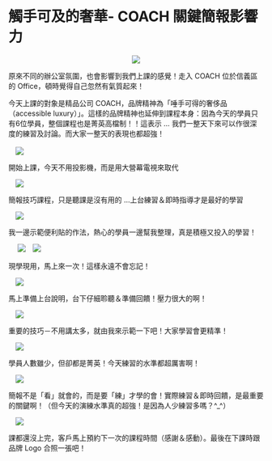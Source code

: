 # 觸手可及的奢華- COACH 關鍵簡報影響力 

<div style="clear: both; text-align: center;"></div>
<div style="clear: both; text-align: center;"><a href="http://2.bp.blogspot.com/-NFAGWW7gGs0/VhSNBKKxOZI/AAAAAAAANus/4zFhKH6mEtM/s1600/image_thumb_99defa3d8af314958b27a11673a167ca.png" style="margin-left: 1em; margin-right: 1em;"><img border="0" src="http://2.bp.blogspot.com/-NFAGWW7gGs0/VhSNBKKxOZI/AAAAAAAANus/4zFhKH6mEtM/s1600/image_thumb_99defa3d8af314958b27a11673a167ca.png"/></a></div>
<p></p>
<div style="clear: both; text-align: center;"></div>
<p>原來不同的辦公室氛圍，也會影響到我們上課的感覺！走入 COACH 位於信義區的 Office，頓時覺得自己忽然有氣質起來！</p>
<p>今天上課的對象是精品公司 COACH，品牌精神為「唾手可得的奢侈品（accessible luxury）」。這樣的品牌精神也延伸到課程本身：因為今天的學員只有6位學員，整個課程也是菁英高檔制！！這表示 … 我們一整天下來可以作很深度的練習及討論。而大家一整天的表現也都超強！<br/><a name="more"></a><br/> <a href="http://1.bp.blogspot.com/-BjN-NZU26m0/VhSM-aSkT1I/AAAAAAAANuE/xwJaPs1MEUc/s1600/image_thumb_1f087a9185aa71f80111caf1f228a0f1.png" style="margin-left: 1em; margin-right: 1em; text-align: center;"><img border="0" src="http://1.bp.blogspot.com/-BjN-NZU26m0/VhSM-aSkT1I/AAAAAAAANuE/xwJaPs1MEUc/s1600/image_thumb_1f087a9185aa71f80111caf1f228a0f1.png"/></a></p>
<p>開始上課，今天不用投影機，而是用大營幕電視來取代</p>
<p><a href="http://3.bp.blogspot.com/-A85H196Hd5w/VhSNBfBSjgI/AAAAAAAANu0/Eqn-261w_P4/s1600/image_thumb_b79092d4d4c45e969ad5f45b8df37a37.png" style="margin-left: 1em; margin-right: 1em; text-align: center;"><img border="0" src="http://3.bp.blogspot.com/-A85H196Hd5w/VhSNBfBSjgI/AAAAAAAANu0/Eqn-261w_P4/s1600/image_thumb_b79092d4d4c45e969ad5f45b8df37a37.png"/></a></p>
<p>簡報技巧課程，只是聽課是沒有用的 …上台練習＆即時指導才是最好的學習</p>
<p><a href="http://1.bp.blogspot.com/-qFZQ0s2VTac/VhSM_plkKrI/AAAAAAAANuc/cLqcUbO0pZs/s1600/image_thumb_6d01ec3d0d4d3893dad0fa3cabb9176a.png" style="margin-left: 1em; margin-right: 1em; text-align: center;"><img border="0" src="http://1.bp.blogspot.com/-qFZQ0s2VTac/VhSM_plkKrI/AAAAAAAANuc/cLqcUbO0pZs/s1600/image_thumb_6d01ec3d0d4d3893dad0fa3cabb9176a.png"/></a></p>
<p>我一邊示範便利貼的作法，熱心的學員一邊幫我整理，真是積極又投入的學習！</p>
<p> <a href="http://2.bp.blogspot.com/-zPEB81VtLMM/VhSM_c97KGI/AAAAAAAANuY/3VVXkECSSiY/s1600/image_thumb_5ad7f6b77caaea741209f1112e9978cb.png" style="margin-left: 1em; margin-right: 1em; text-align: center;"><img border="0" src="http://2.bp.blogspot.com/-zPEB81VtLMM/VhSM_c97KGI/AAAAAAAANuY/3VVXkECSSiY/s1600/image_thumb_5ad7f6b77caaea741209f1112e9978cb.png"/></a><img border="0" src="http://1.bp.blogspot.com/-IMC6LEpacBs/VhSNCdNtNhI/AAAAAAAANvE/2lwOGj_wxfc/s1600/image_thumb_dff4d20a7c9e4c3bba910d44b9c37c92.png"/></p>
<p>現學現用，馬上來一次！這樣永遠不會忘記！</p>
<p><a href="http://4.bp.blogspot.com/-InWFyTl9VRM/VhSNCjnEy6I/AAAAAAAANvI/BSmKAccC278/s1600/image_thumb_c99000249ce1768533e683d33b432320.png" style="margin-left: 1em; margin-right: 1em; text-align: center;"><img border="0" src="http://4.bp.blogspot.com/-InWFyTl9VRM/VhSNCjnEy6I/AAAAAAAANvI/BSmKAccC278/s1600/image_thumb_c99000249ce1768533e683d33b432320.png"/></a></p>
<p>馬上準備上台說明，台下仔細聆聽＆準備回饋！壓力很大的啊！</p>
<p><a href="http://4.bp.blogspot.com/-JjGDO73sJRA/VhSM-f_dIBI/AAAAAAAANuA/9nlfSP6_dpI/s1600/image_thumb_22b3da3aafcf7e7b098308bc3a8ff998.png" style="margin-left: 1em; margin-right: 1em; text-align: center;"><img border="0" src="http://4.bp.blogspot.com/-JjGDO73sJRA/VhSM-f_dIBI/AAAAAAAANuA/9nlfSP6_dpI/s1600/image_thumb_22b3da3aafcf7e7b098308bc3a8ff998.png"/></a></p>
<p>重要的技巧－不用講太多，就由我來示範一下吧！大家學習會更精準！</p>
<p><a href="http://3.bp.blogspot.com/-Xh44UKpzNi8/VhSNBEdSMfI/AAAAAAAANuw/R-NGFFTsB9w/s1600/image_thumb_703abd640a0d6045b86ef3fad9e2c928.png" style="margin-left: 1em; margin-right: 1em; text-align: center;"><img border="0" src="http://3.bp.blogspot.com/-Xh44UKpzNi8/VhSNBEdSMfI/AAAAAAAANuw/R-NGFFTsB9w/s1600/image_thumb_703abd640a0d6045b86ef3fad9e2c928.png"/></a></p>
<p>學員人數雖少，但卻都是菁英！今天練習的水準都超厲害啊！</p>
<p><a href="http://3.bp.blogspot.com/-P_BylGA6kcQ/VhSM-Nek1UI/AAAAAAAANt8/O83oJZjWSds/s1600/image_thumb_052fadf34fa1011835c68471f00801d1.png" style="margin-left: 1em; margin-right: 1em; text-align: center;"><img border="0" src="http://3.bp.blogspot.com/-P_BylGA6kcQ/VhSM-Nek1UI/AAAAAAAANt8/O83oJZjWSds/s1600/image_thumb_052fadf34fa1011835c68471f00801d1.png"/></a></p>
<p>簡報不是「看」就會的，而是要「練」才學的會！實際練習＆即時回饋，是最重要的關鍵啊！（但今天的演練水準真的超強！是因為人少練習多嗎？^_^）</p>
<p><a href="http://2.bp.blogspot.com/-5dljoVouIbE/VhSM_E0kkUI/AAAAAAAANuU/_MBZ0UjkiVU/s1600/image_thumb_2a23bc8673cb004dadd9ace5ddffaafb.png" style="margin-left: 1em; margin-right: 1em; text-align: center;"><img border="0" src="http://2.bp.blogspot.com/-5dljoVouIbE/VhSM_E0kkUI/AAAAAAAANuU/_MBZ0UjkiVU/s1600/image_thumb_2a23bc8673cb004dadd9ace5ddffaafb.png"/></a></p>
<p>課都還沒上完，客戶馬上預約下一次的課程時間（感謝＆感動）。最後在下課時跟品牌 Logo 合照一張吧！</p>